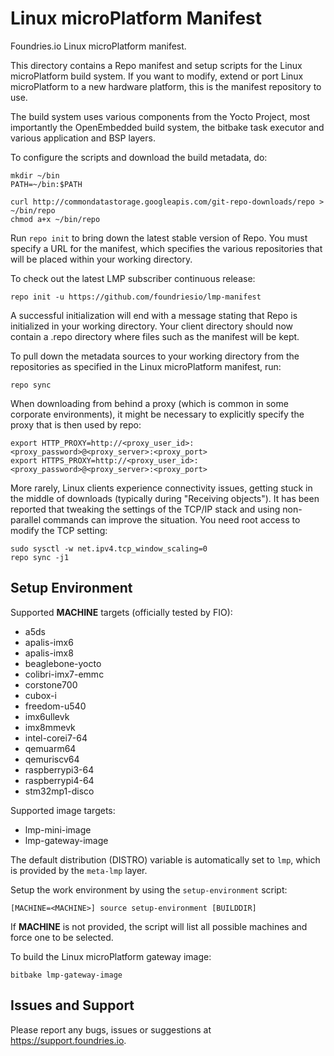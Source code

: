 Linux microPlatform Manifest
============================

Foundries.io Linux microPlatform manifest.

This directory contains a Repo manifest and setup scripts for the
Linux microPlatform build system. If you want to modify, extend or port Linux
microPlatform to a new hardware platform, this is the manifest repository to
use.

The build system uses various components from the Yocto
Project, most importantly the OpenEmbedded build system, the bitbake
task executor and various application and BSP layers.

To configure the scripts and download the build metadata, do:

```
mkdir ~/bin
PATH=~/bin:$PATH

curl http://commondatastorage.googleapis.com/git-repo-downloads/repo > ~/bin/repo
chmod a+x ~/bin/repo
```

Run `repo init` to bring down the latest stable version of Repo. You must
specify a URL for the manifest, which specifies the various repositories that
will be placed within your working directory.

To check out the latest LMP subscriber continuous release:

```
repo init -u https://github.com/foundriesio/lmp-manifest
```

A successful initialization will end with a message stating that Repo
is initialized in your working directory. Your client directory should
now contain a .repo directory where files such as the manifest will be
kept.

To pull down the metadata sources to your working directory from the
repositories as specified in the Linux microPlatform manifest, run:

```
repo sync
```

When downloading from behind a proxy (which is common in some
corporate environments), it might be necessary to explicitly specify
the proxy that is then used by repo:

```
export HTTP_PROXY=http://<proxy_user_id>:<proxy_password>@<proxy_server>:<proxy_port>
export HTTPS_PROXY=http://<proxy_user_id>:<proxy_password>@<proxy_server>:<proxy_port>
```

More rarely, Linux clients experience connectivity issues, getting
stuck in the middle of downloads (typically during "Receiving
objects"). It has been reported that tweaking the settings of the
TCP/IP stack and using non-parallel commands can improve the
situation. You need root access to modify the TCP setting:

```
sudo sysctl -w net.ipv4.tcp_window_scaling=0
repo sync -j1
```

Setup Environment
-----------------

Supported **MACHINE** targets (officially tested by FIO):
* a5ds
* apalis-imx6
* apalis-imx8
* beaglebone-yocto
* colibri-imx7-emmc
* corstone700
* cubox-i
* freedom-u540
* imx6ullevk
* imx8mmevk
* intel-corei7-64
* qemuarm64
* qemuriscv64
* raspberrypi3-64
* raspberrypi4-64
* stm32mp1-disco

Supported image targets:
* lmp-mini-image
* lmp-gateway-image

The default distribution (DISTRO) variable is automatically set to `lmp`,
which is provided by the `meta-lmp` layer.

Setup the work environment by using the `setup-environment` script:

```
[MACHINE=<MACHINE>] source setup-environment [BUILDDIR]
```

If **MACHINE** is not provided, the script will list all possible machines and
force one to be selected.

To build the Linux microPlatform gateway image:

```
bitbake lmp-gateway-image
```

Issues and Support
------------------

Please report any bugs, issues or suggestions at
https://support.foundries.io.
